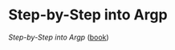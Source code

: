 # Step-by-Step into Argp

_Step-by-Step into Argp_ ([book](http://nongnu.askapache.com/argpbook/step-by-step-into-argp.pdf))
